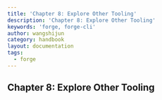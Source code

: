 ```yaml
---
title: 'Chapter 8: Explore Other Tooling'
description: 'Chapter 8: Explore Other Tooling'
keywords: 'forge, forge-cli'
author: wangshijun
category: handbook
layout: documentation
tags:
  - forge
---
```


## Chapter 8: Explore Other Tooling
